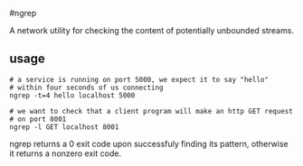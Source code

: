 #ngrep

A network utility for checking the content of potentially unbounded streams.

## usage

```
# a service is running on port 5000, we expect it to say "hello"
# within four seconds of us connecting
ngrep -t=4 hello localhost 5000

# we want to check that a client program will make an http GET request
# on port 8001
ngrep -l GET localhost 8001
```

ngrep returns a 0 exit code upon successfuly finding its pattern, otherwise
it returns a nonzero exit code.


